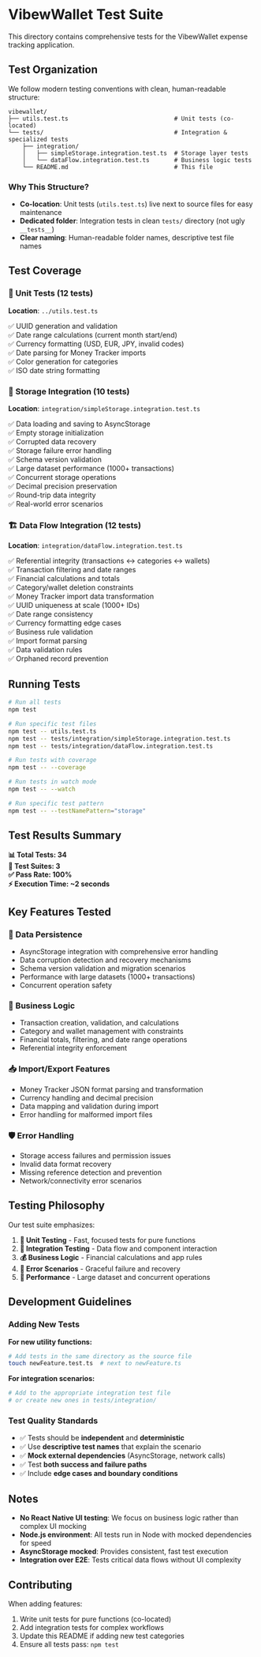 # VibewWallet Test Suite

This directory contains comprehensive tests for the VibewWallet expense tracking application.

## Test Organization

We follow modern testing conventions with clean, human-readable structure:

```
vibewallet/
├── utils.test.ts                              # Unit tests (co-located)
└── tests/                                     # Integration & specialized tests
    ├── integration/
    │   ├── simpleStorage.integration.test.ts  # Storage layer tests
    │   └── dataFlow.integration.test.ts       # Business logic tests
    └── README.md                              # This file
```

### Why This Structure?

- **Co-location**: Unit tests (`utils.test.ts`) live next to source files for easy maintenance
- **Dedicated folder**: Integration tests in clean `tests/` directory (not ugly `__tests__`)
- **Clear naming**: Human-readable folder names, descriptive test file names

## Test Coverage

### 🧪 Unit Tests (12 tests)

**Location**: `../utils.test.ts`

✅ UUID generation and validation  
✅ Date range calculations (current month start/end)  
✅ Currency formatting (USD, EUR, JPY, invalid codes)  
✅ Date parsing for Money Tracker imports  
✅ Color generation for categories  
✅ ISO date string formatting

### 🔗 Storage Integration (10 tests)

**Location**: `integration/simpleStorage.integration.test.ts`

✅ Data loading and saving to AsyncStorage  
✅ Empty storage initialization  
✅ Corrupted data recovery  
✅ Storage failure error handling  
✅ Schema version validation  
✅ Large dataset performance (1000+ transactions)  
✅ Concurrent storage operations  
✅ Decimal precision preservation  
✅ Round-trip data integrity  
✅ Real-world error scenarios

### 🏗️ Data Flow Integration (12 tests)

**Location**: `integration/dataFlow.integration.test.ts`

✅ Referential integrity (transactions ↔ categories ↔ wallets)  
✅ Transaction filtering and date ranges  
✅ Financial calculations and totals  
✅ Category/wallet deletion constraints  
✅ Money Tracker import data transformation  
✅ UUID uniqueness at scale (1000+ IDs)  
✅ Date range consistency  
✅ Currency formatting edge cases  
✅ Business rule validation  
✅ Import format parsing  
✅ Data validation rules  
✅ Orphaned record prevention

## Running Tests

```bash
# Run all tests
npm test

# Run specific test files
npm test -- utils.test.ts
npm test -- tests/integration/simpleStorage.integration.test.ts
npm test -- tests/integration/dataFlow.integration.test.ts

# Run tests with coverage
npm test -- --coverage

# Run tests in watch mode
npm test -- --watch

# Run specific test pattern
npm test -- --testNamePattern="storage"
```

## Test Results Summary

**📊 Total Tests: 34**  
**📁 Test Suites: 3**  
**✅ Pass Rate: 100%**  
**⚡ Execution Time: ~2 seconds**

## Key Features Tested

### 💾 Data Persistence

- AsyncStorage integration with comprehensive error handling
- Data corruption detection and recovery mechanisms
- Schema version validation and migration scenarios
- Performance with large datasets (1000+ transactions)
- Concurrent operation safety

### 💼 Business Logic

- Transaction creation, validation, and calculations
- Category and wallet management with constraints
- Financial totals, filtering, and date range operations
- Referential integrity enforcement

### 📥 Import/Export Features

- Money Tracker JSON format parsing and transformation
- Currency handling and decimal precision
- Data mapping and validation during import
- Error handling for malformed import files

### 🛡️ Error Handling

- Storage access failures and permission issues
- Invalid data format recovery
- Missing reference detection and prevention
- Network/connectivity error scenarios

## Testing Philosophy

Our test suite emphasizes:

1. **🎯 Unit Testing** - Fast, focused tests for pure functions
2. **🔧 Integration Testing** - Data flow and component interaction
3. **💰 Business Logic** - Financial calculations and app rules
4. **🚨 Error Scenarios** - Graceful failure and recovery
5. **🚀 Performance** - Large dataset and concurrent operations

## Development Guidelines

### Adding New Tests

**For new utility functions:**

```bash
# Add tests in the same directory as the source file
touch newFeature.test.ts  # next to newFeature.ts
```

**For integration scenarios:**

```bash
# Add to the appropriate integration test file
# or create new ones in tests/integration/
```

### Test Quality Standards

- ✅ Tests should be **independent** and **deterministic**
- ✅ Use **descriptive test names** that explain the scenario
- ✅ **Mock external dependencies** (AsyncStorage, network calls)
- ✅ Test **both success and failure paths**
- ✅ Include **edge cases and boundary conditions**

## Notes

- **No React Native UI testing**: We focus on business logic rather than complex UI mocking
- **Node.js environment**: All tests run in Node with mocked dependencies for speed
- **AsyncStorage mocked**: Provides consistent, fast test execution
- **Integration over E2E**: Tests critical data flows without UI complexity

## Contributing

When adding features:

1. Write unit tests for pure functions (co-located)
2. Add integration tests for complex workflows
3. Update this README if adding new test categories
4. Ensure all tests pass: `npm test`
